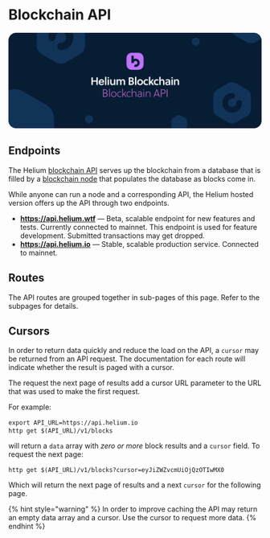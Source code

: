 # Blockchain API

![](../../.gitbook/assets/artboard-copy-19.jpg)

## Endpoints

The Helium [blockchain API](https://github.com/helium/blockchain-http) serves up the blockchain from a database that is filled by a [blockchain node](https://github.com/helium/blockchain-etl) that populates the database as blocks come in.

While anyone can run a node and a corresponding API, the Helium hosted version offers up the API through two endpoints.

* **https://api.helium.wtf**  — Beta, scalable endpoint for new features and tests. Currently connected to mainnet. This endpoint is used for feature development. Submitted transactions may get dropped. 
* **https://api.helium.io** — Stable, scalable production service. Connected to mainnet. 

## Routes

The API routes are grouped together in sub-pages of this page. Refer to the subpages for details.  

## Cursors

In order to return data quickly and reduce the load on the API,  a `cursor` may be returned from an API request.  The documentation for each route will indicate whether the result is paged with a cursor. 

The request the next page of results add a cursor URL parameter to the URL that was used to make the first request. 

For example:

```text
export API_URL=https://api.helium.io
http get $(API_URL)/v1/blocks
```

will return a `data` array  with _zero or more_ block results and a `cursor` field.  To request the next page:

```text
http get $(API_URL)/v1/blocks?cursor=eyJiZWZvcmUiOjQzOTIwMX0
```

Which will return the next page of results and a next `cursor` for the following page.

{% hint style="warning" %}
In order to improve caching the API may return an empty data array and a cursor. Use the cursor to request more data.
{% endhint %}


